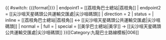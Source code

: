 {{ #switch: {{{format|}}}
  | endpoint1 = [[荔枝角巴士總站|荔枝角]]
  | endpoint2 = [[尖沙咀天星碼頭公共運輸交匯處|尖沙咀碼頭]]
  | direction = 2
  | status =
  | inline = [[荔枝角巴士總站|荔枝角]] ↔ [[尖沙咀天星碼頭公共運輸交匯處|尖沙咀碼頭]]
  | normal =
  | full =
  | special = [[美孚巴士總站|美孚]] → [[尖沙咀天星碼頭公共運輸交匯處|尖沙咀碼頭]]
}}<noinclude>[[Category:九龍巴士路線模板|006]]</noinclude>